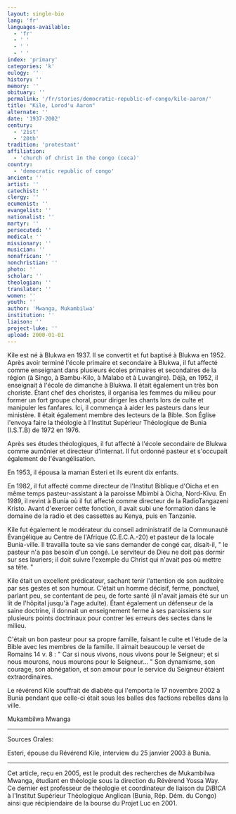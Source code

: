 ```yaml
---
layout: single-bio
lang: 'fr'
languages-available:
  - 'fr'
  - ' '
  - ' '
  - ' '
index: 'primary'
categories: 'k'
eulogy: ''
history: ''
memory: ''
obituary: ''
permalink: '/fr/stories/democratic-republic-of-congo/kile-aaron/'
title: "Kile, Lorod'u Aaron"
alternate: ''
date: '1937-2002'
century:
  - '21st'
  - '20th'
tradition: 'protestant'
affiliation:
  - 'church of christ in the congo (ceca)'
country:
  - 'democratic republic of congo'
ancient: ''
artist: ''
catechist: ''
clergy: ''
ecumenist: ''
evangelist: ''
nationalist: ''
martyr: ''
persecuted: ''
medical: ''
missionary: ''
musician: ''
nonafrican: ''
nonchristian: ''
photo: ''
scholar: ''
theologian: ''
translator: ''
women: ''
youth: ''
author: 'Mwanga, Mukambilwa'
institution: ''
liaison: ''
project-luke: ''
upload: 2000-01-01
---
```



Kile est né à Blukwa en 1937. Il se convertit et fut baptisé à Blukwa en 1952. Après avoir terminé l'école primaire et secondaire à Blukwa, il fut affecté comme enseignant dans plusieurs écoles primaires et secondaires de la région (à Singo, à Bambu-Kilo, à Malabo et à Luvangire).  Déjà, en 1952, il enseignait à l'école de dimanche à Blukwa. Il était également un très bon choriste. Étant chef des choristes, il organisa les femmes du milieu pour former un fort groupe choral, pour diriger les chants lors de culte et manipuler les fanfares. Ici, il commença à aider les pasteurs dans leur ministère. Il était également membre des lecteurs de la Bible. Son Église l'envoya faire la théologie à l'Institut Supérieur Théologique de Bunia (I.S.T.B) de 1972 en 1976.

Après ses études théologiques, il fut affecté à l'école secondaire de Blukwa comme aumônier et directeur d'internat. Il fut ordonné pasteur et s'occupait également de l'évangélisation.

En 1953, il épousa la maman Esteri et ils eurent dix enfants.

En 1982, il fut affecté comme directeur de l'Institut Biblique d'Oicha et en même temps pasteur-assistant à la paroisse Mbimbi à Oicha, Nord-Kivu. En 1989, il revint à Bunia où il fut affecté comme directeur de la RadioTangazeni Kristo.  Avant d'exercer cette fonction, il avait subi une formation dans le domaine de la radio et des cassettes au Kenya, puis en Tanzanie.

Kile fut également le modérateur du conseil administratif de la Communauté Évangélique au Centre de l'Afrique (C.E.C.A.-20) et  pasteur de la locale Bunia-ville. Il travailla toute sa vie sans demander de congé car, disait-il, " le pasteur n'a pas besoin d'un congé. Le serviteur de Dieu ne doit pas dormir sur ses lauriers; il doit suivre l'exemple du Christ qui n'avait pas où mettre sa tête. "

Kile était un excellent prédicateur, sachant tenir l'attention de son auditoire par ses gestes et son humour. C'était un homme décisif, ferme, ponctuel, parlant peu, se contentant de peu, de forte santé (il n'avait jamais été sur un lit de l'hôpital jusqu'à l'age adulte). Étant également un défenseur de la saine doctrine, il donnait un enseignement ferme à ses paroissiens sur plusieurs points doctrinaux pour contrer les erreurs des sectes dans le milieu.

C'était un bon pasteur pour sa propre famille, faisant le culte et l'étude de la Bible avec les membres de la famille. Il aimait beaucoup le verset de Romains 14 v. 8 : " Car si nous vivons, nous vivons pour le Seigneur; et si nous mourons, nous mourons pour le Seigneur… " Son dynamisme, son courage, son abnégation, et son amour pour le service du Seigneur étaient extraordinaires.

Le révérend Kile souffrait de diabète qui l'emporta le 17 novembre 2002 à Bunia pendant que celle-ci était sous les balles des factions rebelles dans la ville.

Mukambilwa Mwanga

---

Sources Orales:

Esteri, épouse du Révérend Kile, interview du 25 janvier 2003 à Bunia.

---

Cet article, re&ccedil;u en 2005, est le produit des recherches de Mukambilwa Mwanga, &eacute;tudiant en th&eacute;ologie sous la direction du R&eacute;v&eacute;rend Yossa Way.  Ce dernier est professeur de th&eacute;ologie et coordinateur de liaison du *DIBICA* &agrave; l'Institut Sup&eacute;rieur Th&eacute;ologique Anglican (Bunia, R&eacute;p. D&eacute;m. du Congo) ainsi que r&eacute;cipiendaire de la bourse du Projet Luc en 2001.
